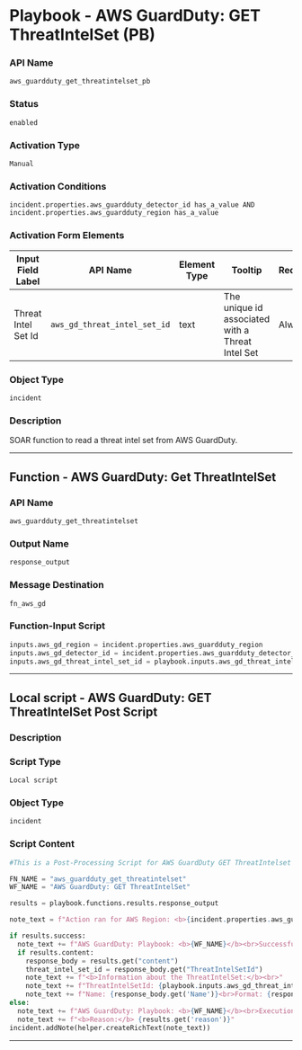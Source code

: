 <!--
    DO NOT MANUALLY EDIT THIS FILE
    THIS FILE IS AUTOMATICALLY GENERATED WITH resilient-sdk codegen
    Generated with resilient-sdk v51.0.7.0.1603
-->

# Playbook - AWS GuardDuty: GET ThreatIntelSet (PB)

### API Name
`aws_guardduty_get_threatintelset_pb`

### Status
`enabled`

### Activation Type
`Manual`

### Activation Conditions
`incident.properties.aws_guardduty_detector_id has_a_value AND incident.properties.aws_guardduty_region has_a_value`

### Activation Form Elements
| Input Field Label | API Name | Element Type | Tooltip | Requirement |
| ----------------- | -------- | ------------ | ------- | ----------- |
| Threat Intel Set Id | `aws_gd_threat_intel_set_id` | text | The unique id associated with a Threat Intel Set | Always |

### Object Type
`incident`

### Description
SOAR function to read a threat intel set from AWS GuardDuty.


---
## Function - AWS GuardDuty: Get ThreatIntelSet

### API Name
`aws_guardduty_get_threatintelset`

### Output Name
`response_output`

### Message Destination
`fn_aws_gd`

### Function-Input Script
```python
inputs.aws_gd_region = incident.properties.aws_guardduty_region
inputs.aws_gd_detector_id = incident.properties.aws_guardduty_detector_id
inputs.aws_gd_threat_intel_set_id = playbook.inputs.aws_gd_threat_intel_set_id
```

---

## Local script - AWS GuardDuty: GET ThreatIntelSet Post Script

### Description


### Script Type
`Local script`

### Object Type
`incident`

### Script Content
```python
#This is a Post-Processing Script for AWS GuardDuty GET ThreatIntelset

FN_NAME = "aws_guardduty_get_threatintelset"
WF_NAME = "AWS GuardDuty: GET ThreatIntelSet"

results = playbook.functions.results.response_output

note_text = f"Action ran for AWS Region: <b>{incident.properties.aws_guardduty_region}</b><br>"

if results.success:
  note_text += f"AWS GuardDuty: Playbook: <b>{WF_NAME}</b><br>Successfully executed for SOAR function <b>{FN_NAME}</b><br>"
  if results.content:
    response_body = results.get("content")
    threat_intel_set_id = response_body.get("ThreatIntelSetId")
    note_text += f"<b>Information about the ThreatIntelSet:</b><br>"
    note_text += f"ThreatIntelSetId: {playbook.inputs.aws_gd_threat_intel_set_id}<br>"
    note_text += f"Name: {response_body.get('Name')}<br>Format: {response_body.get('Format')}<br>Location: {response_body.get('Location')}<br>Status: {response_body.get('Status')}<br>Tags: {response_body.get('Tags')}<br>"
else:
  note_text += f"AWS GuardDuty: Playbook: <b>{WF_NAME}</b><br>Execution error for SOAR function <b>{FN_NAME}</b><br>"
  note_text += f"<b>Reason:</b> {results.get('reason')}"
incident.addNote(helper.createRichText(note_text))
```

---

